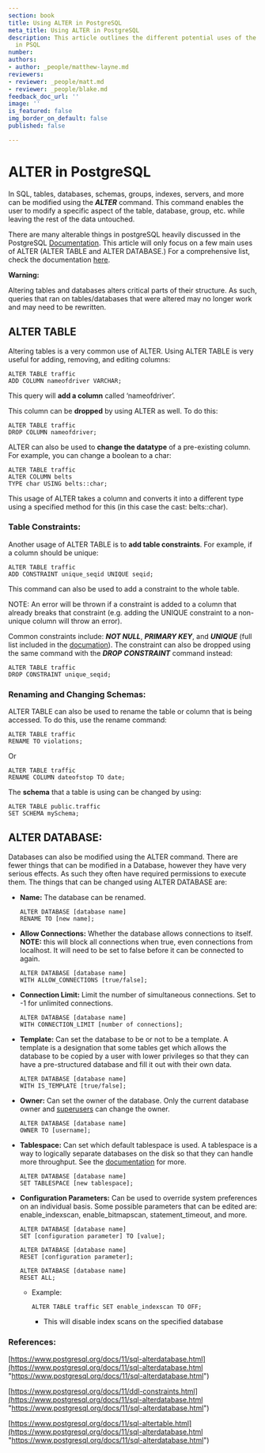 ```yaml
---
section: book
title: Using ALTER in PostgreSQL
meta_title: Using ALTER in PostgreSQL
description: This article outlines the different potential uses of the "ALTER" command
  in PSQL
number: 
authors:
- author: _people/matthew-layne.md
reviewers:
- reviewer: _people/matt.md
- reviewer: _people/blake.md
feedback_doc_url: ''
image: ''
is_featured: false
img_border_on_default: false
published: false

---
```

# **ALTER in PostgreSQL**

In SQL, tables, databases, schemas, groups, indexes, servers, and more can be modified using the **_ALTER_** command. This command enables the user to modify a specific aspect of the table, database, group, etc. while leaving the rest of the data untouched.

There are many alterable things in postgreSQL heavily discussed in the PostgreSQL [Documentation](https://www.postgresql.org/docs/11/sql-altertable.html). This article will only focus on a few main uses of ALTER (ALTER TABLE and ALTER DATABASE.) For a comprehensive list, check the documentation [here](https://www.postgresql.org/docs/11/sql-altertable.html).

**Warning:**

Altering tables and databases alters critical parts of their structure. As such, queries that ran on tables/databases that were altered may no longer work and may need to be rewritten.

## **ALTER TABLE**

Altering tables is a very common use of ALTER. Using ALTER TABLE is very useful for adding, removing, and editing columns:

    ALTER TABLE traffic
    ADD COLUMN nameofdriver VARCHAR;

This query will **add a column** called ‘nameofdriver’.

This column can be **dropped** by using ALTER as well. To do this:

    ALTER TABLE traffic
    DROP COLUMN nameofdriver;

ALTER can also be used to **change the datatype** of a pre-existing column. For example, you can change a boolean to a char:

    ALTER TABLE traffic
    ALTER COLUMN belts
    TYPE char USING belts::char;

This usage of ALTER takes a column and converts it into a different type using a specified method for this (in this case the cast: belts::char).

### Table Constraints:

Another usage of ALTER TABLE is to **add table constraints**. For example, if a column should be unique:

    ALTER TABLE traffic
    ADD CONSTRAINT unique_seqid UNIQUE seqid;

This command can also be used to add a constraint to the whole table.

NOTE: An error will be thrown if a constraint is added to a column that already breaks that constraint (e.g. adding the UNIQUE constraint to a non-unique column will throw an error).

Common constraints include: **_NOT NULL_**, **_PRIMARY KEY_**, and **_UNIQUE_** (full list included in the [documation](https://www.postgresql.org/docs/11/ddl-constraints.html)). The constraint can also be dropped using the same command with the **_DROP_** **_CONSTRAINT_** command instead:

    ALTER TABLE traffic
    DROP CONSTRAINT unique_seqid;

### Renaming and Changing Schemas:

ALTER TABLE can also be used to rename the table or column that is being accessed. To do this, use the rename command:

    ALTER TABLE traffic
    RENAME TO violations;

Or

    ALTER TABLE traffic
    RENAME COLUMN dateofstop TO date;

The **schema** that a table is using can be changed by using:

    ALTER TABLE public.traffic
    SET SCHEMA mySchema;

## ALTER DATABASE:

Databases can also be modified using the ALTER command. There are fewer things that can be modified in a Database, however they have very serious effects. As such they often have required permissions to execute them. The things that can be changed using ALTER DATABASE are:

* **Name:** The database can be renamed.

      ALTER DATABASE [database name]
      RENAME TO [new name];


* **Allow Connections:** Whether the database allows connections to itself. **NOTE:** this will block all connections when true, even connections from localhost. It will need to be set to false before it can be connected to again.

      ALTER DATABASE [database name] 
      WITH ALLOW_CONNECTIONS [true/false];


* **Connection Limit:** Limit the number of simultaneous connections. Set to -1 for unlimited connections.

      ALTER DATABASE [database name] 
      WITH CONNECTION_LIMIT [number of connections];


* **Template:** Can set the database to be or not to be a template. A template is a designation that some tables get which allows the database to be copied by a user with lower privileges so that they can have a pre-structured database and fill it out with their own data.

      ALTER DATABASE [database name]
      WITH IS_TEMPLATE [true/false];


* **Owner:** Can set the owner of the database. Only the current database owner and [superusers](https://www.postgresql.org/docs/11/app-createuser.html) can change the owner.

      ALTER DATABASE [database name] 
      OWNER TO [username];


* **Tablespace:** Can set which default tablespace is used. A tablespace is a way to logically separate databases on the disk so that they can handle more throughput. See the [documentation](https://www.postgresql.org/docs/11/manage-ag-tablespaces.html) for more.

      ALTER DATABASE [database name]
      SET TABLESPACE [new tablespace];


* **Configuration Parameters:** Can be used to override system preferences on an individual basis. Some possible parameters that can be edited are: enable_indexscan, enable_bitmapscan, statement_timeout, and more.

      ALTER DATABASE [database name]
      SET [configuration parameter] TO [value];

      ALTER DATABASE [database name]
      RESET [configuration parameter];

      ALTER DATABASE [database name]
      RESET ALL;
  * Example: 

        ALTER TABLE traffic SET enable_indexscan TO OFF;
    * This will disable index scans on the specified database

### References:

[https://www.postgresql.org/docs/11/sql-alterdatabase.html](https://www.postgresql.org/docs/11/sql-alterdatabase.html "https://www.postgresql.org/docs/11/sql-alterdatabase.html")

[https://www.postgresql.org/docs/11/ddl-constraints.html](https://www.postgresql.org/docs/11/sql-alterdatabase.html "https://www.postgresql.org/docs/11/sql-alterdatabase.html")

[https://www.postgresql.org/docs/11/sql-altertable.html](https://www.postgresql.org/docs/11/sql-alterdatabase.html "https://www.postgresql.org/docs/11/sql-alterdatabase.html")
